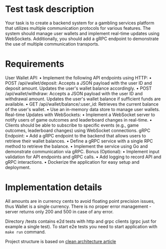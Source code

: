 # Test task description

Your task is to create a backend system for a gambling services platform that utilizes multiple communication protocols for various features. The system should manage user wallets and implement real-time updates using WebSockets. Additionally, you should add a gRPC endpoint to demonstrate the use of multiple communication transports.

# Requirements

User Wallet API:
• Implement the following API endpoints using HTTP:
• POST /api/wallet/deposit: Accepts a JSON payload with the user ID and deposit amount. Updates the user's wallet balance accordingly.
• POST /api/wallet/withdraw: Accepts a JSON payload with the user ID and withdrawal amount. Updates the user's wallet balance if sufficient funds are available.
• GET /api/wallet/balance/:user_id: Retrieves the current balance of the user's wallet.
• Use an in-memory data store to manage user wallets.
Real-time Updates with WebSockets:
• Implement a WebSocket server to notify users of game outcomes and leaderboard changes in real-time.
• Clients should be able to subscribe to specific events (e.g., game outcomes, leaderboard changes) using WebSocket connections.
gRPC Endpoint:
• Add a gRPC endpoint to the backend that allows users to retrieve their wallet balances.
• Define a gRPC service with a single RPC method to retrieve the balance.
• Implement the service using Go and demonstrate communication via gRPC.
Bonus (Optional):
• Implement input validation for API endpoints and gRPC calls.
• Add logging to record API and gRPC interactions.
• Dockerize the application for easy setup and deployment.

# Implementation details

All amounts are in currency cents to avoid floating point precision issues, thus Wallet is a single currency.
There is no proper error management - server returns only 200 and 500 in case of any error.

Directory /tests contains e2d tests with http and grpc clients (grpc just for example a single test). To start e2e tests you need to start application  with `make run` command.

Project structure is based on [clean architecture article](https://medium.com/@sadensmol/my-clean-architecture-go-application-e4611b1754cb)
